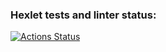 ### Hexlet tests and linter status:
[![Actions Status](https://github.com/TatyanaBondareva/php-oop-project-lvl1/workflows/hexlet-check/badge.svg)](https://github.com/TatyanaBondareva/php-oop-project-lvl1/actions)